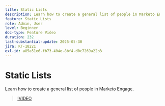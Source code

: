 ```yaml
---
title: Static Lists
description: Learn how to create a general list of people in Marketo Engage.
feature: Static Lists
role: Admin, User
level: Beginner
doc-type: Feature Video
duration: 232
last-substantial-update: 2025-05-30
jira: KT-18221
exl-id: a85a51e6-fb73-404e-8bf4-d0c7269a22b3
---
```

# Static Lists

Learn how to create a general list of people in Marketo Engage.

>[!VIDEO](https://video.tv.adobe.com/v/3463191/?learn=on&enablevpops)
